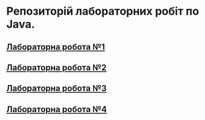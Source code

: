 # Репозиторій лабораторних робіт по Java.
## [Лабораторна робота №1]()
## [Лабораторна робота №2]()
## [Лабораторна робота №3]()
## [Лабораторна робота №4]()